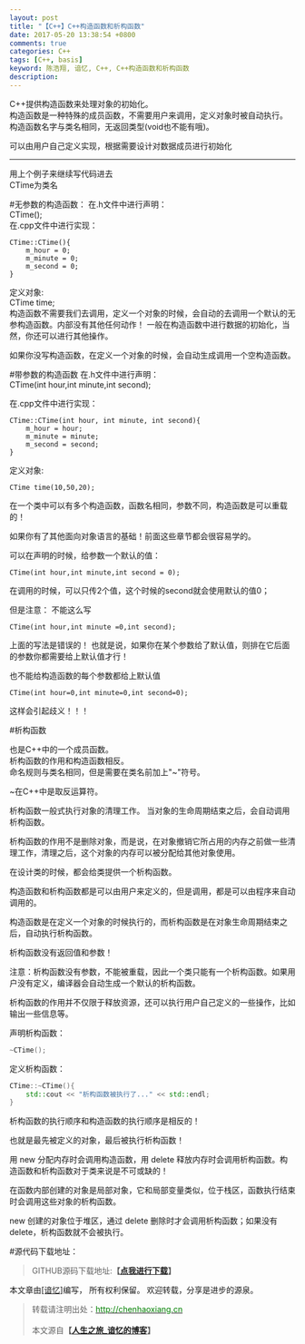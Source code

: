 ```yaml
---
layout: post
title: "【C++】C++构造函数和析构函数"
date: 2017-05-20 13:38:54 +0800
comments: true
categories: C++
tags: [C++, basis]
keyword: 陈浩翔, 谙忆, C++, C++构造函数和析构函数
description: 
---
```


C++提供构造函数来处理对象的初始化。  
构造函数是一种特殊的成员函数，不需要用户来调用，定义对象时被自动执行。  
构造函数名字与类名相同，无返回类型(void也不能有哦)。

可以由用户自己定义实现，根据需要设计对数据成员进行初始化

<!-- more -->
----------

用上个例子来继续写代码进去  
CTime为类名

#无参数的构造函数：
在.h文件中进行声明：  
CTime();  
在.cpp文件中进行实现：  
```
CTime::CTime(){
	m_hour = 0;
	m_minute = 0;
	m_second = 0;
}
```
定义对象:  
CTime time;  
构造函数不需要我们去调用，定义一个对象的时候，会自动的去调用一个默认的无参构造函数。内部没有其他任何动作！
一般在构造函数中进行数据的初始化，当然，你还可以进行其他操作。  

如果你没写构造函数，在定义一个对象的时候，会自动生成调用一个空构造函数。  

#带参数的构造函数
在.h文件中进行声明：   
CTime(int hour,int minute,int second);

在.cpp文件中进行实现：    
```
CTime::CTime(int hour, int minute, int second){
	m_hour = hour;
	m_minute = minute;
	m_second = second;
}
```
定义对象:  
```
CTime time(10,50,20);
```

在一个类中可以有多个构造函数，函数名相同，参数不同，构造函数是可以重载的！

如果你有了其他面向对象语言的基础！前面这些章节都会很容易学的。

可以在声明的时候，给参数一个默认的值：  
```
CTime(int hour,int minute,int second = 0);  
```

在调用的时候，可以只传2个值，这个时候的second就会使用默认的值0；  

但是注意：
不能这么写  
```
CTime(int hour,int minute =0,int second);   
``` 
上面的写法是错误的！
也就是说，如果你在某个参数给了默认值，则排在它后面的参数你都需要给上默认值才行！

也不能给构造函数的每个参数都给上默认值  
```
CTime(int hour=0,int minute=0,int second=0);   
```
这样会引起歧义！！！  

#析构函数

也是C++中的一个成员函数。  
析构函数的作用和构造函数相反。  
命名规则与类名相同，但是需要在类名前加上"~"符号。  

~在C++中是取反运算符。  

析构函数一般式执行对象的清理工作。
当对象的生命周期结束之后，会自动调用析构函数。   
 
析构函数的作用不是删除对象，而是说，在对象撤销它所占用的内存之前做一些清理工作，清理之后，这个对象的内存可以被分配给其他对象使用。

在设计类的时候，都会给类提供一个析构函数。

构造函数和析构函数都是可以由用户来定义的，但是调用，都是可以由程序来自动调用的。

构造函数是在定义一个对象的时候执行的，而析构函数是在对象生命周期结束之后，自动执行析构函数。     

析构函数没有返回值和参数！    

注意：析构函数没有参数，不能被重载，因此一个类只能有一个析构函数。如果用户没有定义，编译器会自动生成一个默认的析构函数。


析构函数的作用并不仅限于释放资源，还可以执行用户自己定义的一些操作，比如输出一些信息等。  

声明析构函数： 
```C++ 声明析构函数 
~CTime();  
```
定义析构函数：  
```C++ 定义析构函数
CTime::~CTime(){
	std::cout << "析构函数被执行了..." << std::endl;
}
```

析构函数的执行顺序和构造函数的执行顺序是相反的！  

也就是最先被定义的对象，最后被执行析构函数！  

用 new 分配内存时会调用构造函数，用 delete 释放内存时会调用析构函数。构造函数和析构函数对于类来说是不可或缺的！

在函数内部创建的对象是局部对象，它和局部变量类似，位于栈区，函数执行结束时会调用这些对象的析构函数。

new 创建的对象位于堆区，通过 delete 删除时才会调用析构函数；如果没有 delete，析构函数就不会被执行。

#源代码下载地址：
<blockquote cite='陈浩翔'>
GITHUB源码下载地址:<strong>【<a href='https://github.com/chenhaoxiang/C-Study/tree/master/20170520/test3' target='_blank'>点我进行下载</a>】</strong></p>
</blockquote>


本文章由<a href="http://chenhaoxiang.cn/">[谙忆]</a>编写， 所有权利保留。 
欢迎转载，分享是进步的源泉。
<blockquote cite='陈浩翔'>
<p background-color='#D3D3D3'>转载请注明出处：<a href='http://chenhaoxiang.cn'><font color="green">http://chenhaoxiang.cn</font></a><br><br>
本文源自<strong>【<a href='http://chenhaoxiang.cn' target='_blank'>人生之旅_谙忆的博客</a>】</strong></p>
</blockquote>
